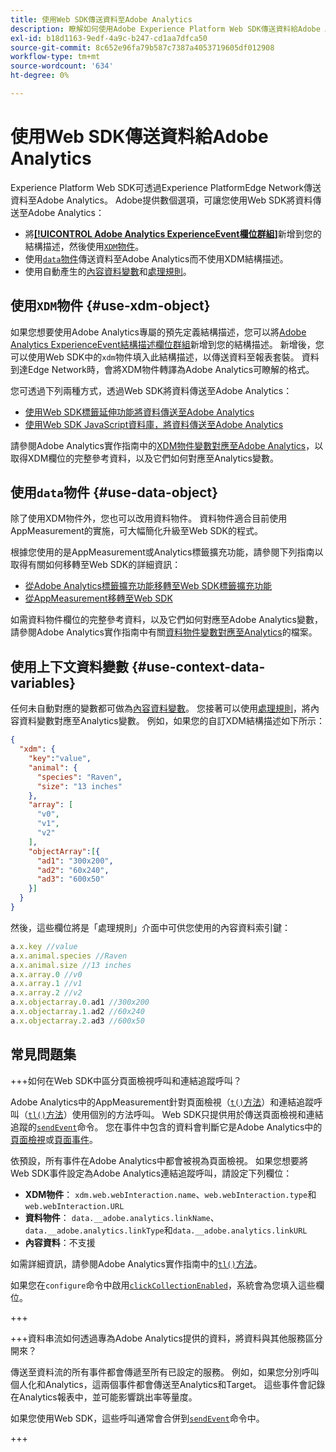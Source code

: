 ```yaml
---
title: 使用Web SDK傳送資料至Adobe Analytics
description: 瞭解如何使用Adobe Experience Platform Web SDK傳送資料給Adobe Analytics。
exl-id: b18d1163-9edf-4a9c-b247-cd1aa7dfca50
source-git-commit: 8c652e96fa79b587c7387a4053719605df012908
workflow-type: tm+mt
source-wordcount: '634'
ht-degree: 0%

---
```



# 使用Web SDK傳送資料給Adobe Analytics

Experience Platform Web SDK可透過Experience PlatformEdge Network傳送資料至Adobe Analytics。 Adobe提供數個選項，可讓您使用Web SDK將資料傳送至Adobe Analytics：

* 將[**[!UICONTROL Adobe Analytics ExperienceEvent欄位群組]**](../../xdm/field-groups/event/analytics-full-extension.md)新增到您的結構描述，然後使用[`XDM`物件](../commands/sendevent/xdm.md)。
* 使用[`data`物件](../commands/sendevent/data.md)傳送資料至Adobe Analytics而不使用XDM結構描述。
* 使用自動產生的[內容資料變數](https://experienceleague.adobe.com/zh-hant/docs/analytics/implementation/vars/page-vars/contextdata)和[處理規則](https://experienceleague.adobe.com/zh-hant/docs/analytics/admin/admin-tools/manage-report-suites/edit-report-suite/report-suite-general/c-processing-rules/c-processing-rules-configuration/processing-rules-about)。

## 使用`XDM`物件 {#use-xdm-object}

如果您想要使用Adobe Analytics專屬的預先定義結構描述，您可以將[Adobe Analytics ExperienceEvent結構描述欄位群組](../../xdm/field-groups/event/analytics-full-extension.md)新增到您的結構描述。 新增後，您可以使用Web SDK中的`xdm`物件填入此結構描述，以傳送資料至報表套裝。 資料到達Edge Network時，會將XDM物件轉譯為Adobe Analytics可瞭解的格式。

您可透過下列兩種方式，透過Web SDK將資料傳送至Adobe Analytics：

* [使用Web SDK標籤延伸功能將資料傳送至Adobe Analytics](https://experienceleague.adobe.com/zh-hant/docs/analytics/implementation/aep-edge/web-sdk/web-sdk-tag-extension)
* [使用Web SDK JavaScript資料庫，將資料傳送至Adobe Analytics](https://experienceleague.adobe.com/zh-hant/docs/analytics/implementation/aep-edge/web-sdk/web-sdk-javascript-library)

請參閱Adobe Analytics實作指南中的[XDM物件變數對應至Adobe Analytics](https://experienceleague.adobe.com/zh-hant/docs/analytics/implementation/aep-edge/xdm-var-mapping)，以取得XDM欄位的完整參考資料，以及它們如何對應至Analytics變數。

## 使用`data`物件 {#use-data-object}

除了使用XDM物件外，您也可以改用資料物件。 資料物件適合目前使用AppMeasurement的實施，可大幅簡化升級至Web SDK的程式。

根據您使用的是AppMeasurement或Analytics標籤擴充功能，請參閱下列指南以取得有關如何移轉至Web SDK的詳細資訊：

* [從Adobe Analytics標籤擴充功能移轉至Web SDK標籤擴充功能](https://experienceleague.adobe.com/zh-hant/docs/analytics/implementation/aep-edge/web-sdk/analytics-extension-to-web-sdk)
* [從AppMeasurement移轉至Web SDK](https://experienceleague.adobe.com/zh-hant/docs/analytics/implementation/aep-edge/web-sdk/appmeasurement-to-web-sdk)

如需資料物件欄位的完整參考資料，以及它們如何對應至Adobe Analytics變數，請參閱Adobe Analytics實作指南中有關[資料物件變數對應至Analytics](https://experienceleague.adobe.com/zh-hant/docs/analytics/implementation/aep-edge/data-var-mapping)的檔案。

## 使用上下文資料變數 {#use-context-data-variables}

任何未自動對應的變數都可做為[內容資料變數](https://experienceleague.adobe.com/zh-hant/docs/analytics/implementation/vars/page-vars/contextdata)。 您接著可以使用[處理規則](https://experienceleague.adobe.com/zh-hant/docs/analytics/admin/admin-tools/manage-report-suites/edit-report-suite/report-suite-general/c-processing-rules/c-processing-rules-configuration/processing-rules-about)，將內容資料變數對應至Analytics變數。 例如，如果您的自訂XDM結構描述如下所示：

```json
{
  "xdm": {
    "key":"value",
    "animal": {
      "species": "Raven",
      "size": "13 inches"
    },
    "array": [
      "v0",
      "v1",
      "v2"
    ],
    "objectArray":[{
      "ad1": "300x200",
      "ad2": "60x240",
      "ad3": "600x50"
    }]
  }
}
```

然後，這些欄位將是「處理規則」介面中可供您使用的內容資料索引鍵：

```javascript
a.x.key //value
a.x.animal.species //Raven
a.x.animal.size //13 inches
a.x.array.0 //v0
a.x.array.1 //v1
a.x.array.2 //v2
a.x.objectarray.0.ad1 //300x200
a.x.objectarray.1.ad2 //60x240
a.x.objectarray.2.ad3 //600x50
```

## 常見問題集

+++如何在Web SDK中區分頁面檢視呼叫和連結追蹤呼叫？

Adobe Analytics中的AppMeasurement針對頁面檢視（[`t()`方法](https://experienceleague.adobe.com/zh-hant/docs/analytics/implementation/vars/functions/t-method)）和連結追蹤呼叫（[`tl()`方法](https://experienceleague.adobe.com/zh-hant/docs/analytics/implementation/vars/functions/tl-method)）使用個別的方法呼叫。 Web SDK只提供用於傳送頁面檢視和連結追蹤的[`sendEvent`](../commands/sendevent/overview.md)命令。 您在事件中包含的資料會判斷它是Adobe Analytics中的[頁面檢視](https://experienceleague.adobe.com/zh-hant/docs/analytics/components/metrics/page-views)或[頁面事件](https://experienceleague.adobe.com/zh-hant/docs/analytics/components/metrics/page-events)。

依預設，所有事件在Adobe Analytics中都會被視為頁面檢視。 如果您想要將Web SDK事件設定為Adobe Analytics連結追蹤呼叫，請設定下列欄位：

* **XDM物件**： `xdm.web.webInteraction.name`、`web.webInteraction.type`和`web.webInteraction.URL`
* **資料物件**： `data.__adobe.analytics.linkName`、`data.__adobe.analytics.linkType`和`data.__adobe.analytics.linkURL`
* **內容資料**：不支援

如需詳細資訊，請參閱Adobe Analytics實作指南中的[`tl()`方法](https://experienceleague.adobe.com/zh-hant/docs/analytics/implementation/vars/functions/tl-method)。

如果您在`configure`命令中啟用[`clickCollectionEnabled`](../commands/configure/clickcollectionenabled.md)，系統會為您填入這些欄位。

+++

+++資料串流如何透過專為Adobe Analytics提供的資料，將資料與其他服務區分開來？

傳送至資料流的所有事件都會傳遞至所有已設定的服務。 例如，如果您分別呼叫個人化和Analytics，這兩個事件都會傳送至Analytics和Target。 這些事件會記錄在Analytics報表中，並可能影響跳出率等量度。

如果您使用Web SDK，這些呼叫通常會合併到[`sendEvent`](../commands/sendevent/overview.md)命令中。

+++
